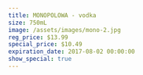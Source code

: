 ```yaml
---
title: MONOPOLOWA - vodka
size: 750mL
image: /assets/images/mono-2.jpg
reg_price: $13.99
special_price: $10.49
expiration_date: 2017-08-02 00:00:00
show_special: true
---
```



